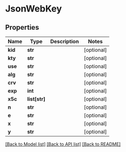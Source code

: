 # JsonWebKey

## Properties
Name | Type | Description | Notes
------------ | ------------- | ------------- | -------------
**kid** | **str** |  | [optional] 
**kty** | **str** |  | [optional] 
**use** | **str** |  | [optional] 
**alg** | **str** |  | [optional] 
**crv** | **str** |  | [optional] 
**exp** | **int** |  | [optional] 
**x5c** | **list[str]** |  | [optional] 
**n** | **str** |  | [optional] 
**e** | **str** |  | [optional] 
**x** | **str** |  | [optional] 
**y** | **str** |  | [optional] 

[[Back to Model list]](../README.md#documentation-for-models) [[Back to API list]](../README.md#documentation-for-api-endpoints) [[Back to README]](../README.md)

